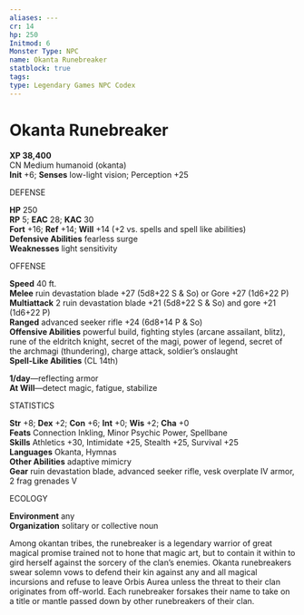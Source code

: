 ```yaml
---
aliases: ---
cr: 14
hp: 250
Initmod: 6
Monster Type: NPC
name: Okanta Runebreaker
statblock: true
tags: 
type: Legendary Games NPC Codex
---
```


# Okanta Runebreaker

**XP 38,400**  
CN Medium humanoid (okanta)  
**Init** +6; **Senses** low-light vision; Perception +25

DEFENSE

**HP** 250  
**RP** 5; **EAC** 28; **KAC** 30  
**Fort** +16; **Ref** +14; **Will** +14 (+2 vs. spells and spell like abilities)  
**Defensive Abilities** fearless surge  
**Weaknesses** light sensitivity

OFFENSE

**Speed** 40 ft.  
**Melee** ruin devastation blade +27 (5d8+22 S & So) or Gore +27 (1d6+22 P)  
**Multiattack** 2 ruin devastation blade +21 (5d8+22 S & So) and gore +21 (1d6+22 P)  
**Ranged** advanced seeker rifle +24 (6d8+14 P & So)  
**Offensive Abilities** powerful build, fighting styles (arcane assailant, blitz), rune of the eldritch knight, secret of the magi, power of legend, secret of the archmagi (thundering), charge attack, soldier’s onslaught  
**Spell-Like Abilities** (CL 14th)

**1/day**—reflecting armor  
**At Will**—detect magic, fatigue, stabilize

STATISTICS

**Str** +8; **Dex** +2; **Con** +6; **Int** +0; **Wis** +2; **Cha** +0  
**Feats** Connection Inkling, Minor Psychic Power, Spellbane  
**Skills** Athletics +30, Intimidate +25, Stealth +25, Survival +25  
**Languages** Okanta, Hymnas  
**Other Abilities** adaptive mimicry  
**Gear** ruin devastation blade, advanced seeker rifle, vesk overplate IV armor, 2 frag grenades V

ECOLOGY

**Environment** any  
**Organization** solitary or collective noun

Among okantan tribes, the runebreaker is a legendary warrior of great magical promise trained not to hone that magic art, but to contain it within to gird herself against the sorcery of the clan’s enemies. Okanta runebreakers swear solemn vows to defend their kin against any and all magical incursions and refuse to leave Orbis Aurea unless the threat to their clan originates from off-world. Each runebreaker forsakes their name to take on a title or mantle passed down by other runebreakers of their clan.
